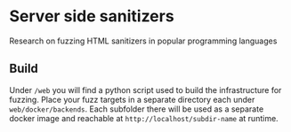 # Server side sanitizers
Research on fuzzing HTML sanitizers in popular programming languages

## Build

Under `/web` you will find a python script used to build the infrastructure for fuzzing. Place your fuzz targets in a separate directory each under `web/docker/backends`. Each subfolder there will be used as a separate docker image and reachable at `http://localhost/subdir-name` at runtime.